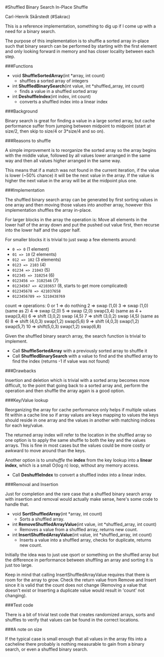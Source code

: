 #Shuffled Binary Search In-Place Shuffle

Carl-Henrik Skårstedt (#Sakrac)


This is a reference implementation, something to dig up if I come up with a need for a binary search.

The purpose of this implementation is to shuffle a sorted array in-place such that binary search can be performed by starting with the first element and only looking forward in memory and has closer locality between each step.

###Functions

- void **ShuffleSortedArray**(int *array, int count)
	- shuffles a sorted array of integers
- int **ShuffledBinarySearch**(int value, int *shuffled_array, int count)
	- finds a value in a shuffled sorted array
- int **DeshuffleIndex**(int index, int count)
	- converts a shuffled index into a linear index

###Background

Binary search is great for finding a value in a large sorted array, but cache performance suffer from jumping between midpoint to midpoint (start at size/2, then skip to size/4 or 3*size/4 and so on).

###Reasons to shuffle

A simple improvement is to reorganize the sorted array so the array begins with the middle value, followed by all values lower arranged in the same way and then all values higher arranged in the same way.

This means that if a match was not found in the current iteration, if the value is lower (~50% chance) it will be the next value in the array. If the value is higher the next value in the array will be at the midpoint plus one.

###Implementation

The shuffled binary search array can be generated by first sorting values in one array and then moving those values into another array, however this implementation shuffles the array in-place.

For larger blocks in the array the operation is:
Move all elements in the lower half of the array down and put the pushed out value first, then recurse into the lower half and the upper half.

For smaller blocks it is trivial to just swap a few elements around:
- `0 => 0` (1 element)
- `01 => 10` (2 elements)
- `012 => 102` (3 elements)
- `0123 => 2103` (4)
- `01234 => 21043` (5)
- `012345 => 310254` (6)
- `0123456 => 3102546` (7)
- `01234567 => 42103657` (8, starts to get more complicated)
- `012345678 => 421037658`
- `0123456789 => 5210438769`

count => operations:
	0 or 1 => do nothing
	2 => swap (1,0)
	3 => swap (1,0) (same as 2)
	4 => swap (2,0)
	5 => swap (2,0) swap(3,4) (same as 4 + swap(3,4))
	6 => shift (3,0,2) swap (4,5)
	7 => shift (3,0,2) swap (4,5) (same as 6)
	8 => shift (4,0,3) swap(1,2) swap(5,6)
	9 => shift (4,0,3) swap(1,2) swap(5,7)
	10 => shift(5,0,3) swap(1,2) swap(6,8)

Given the shuffled binary search array, the search function is trivial to implement.

- Call **ShuffleSortedArray** with a previously sorted array to shuffle it
- Call **ShuffledBinarySearch** with a value to find and the shuffled array to find the index (returns -1 if value was not found)

###Drawbacks

Insertion and deletion which is trivial with a sorted array becomes more difficult, to the point that going back to a sorted array and, perform the operation and then shuffle the array again is a good option.

###Key/Value lookup

Reorganizing the array for cache performance only helps if multiple values fit within a cache line so if array values are keys mapping to values the keys should reside in one array and the values in another with matching indices for each key/value.

The returned array index will refer to the location in the shuffled array so one option is to apply the same shuffle to both the key and the values arrays. This is fine in most cases but the values could be more costly or awkward to move around than the keys.

Another option is to _unshuffle_ the **index** from the key lookup into a **linear index**, which is a small O(log n) loop, without any memory access.

- Call **DeshuffleIndex** to convert a shuffled index into a linear index.

###Removal and Insertion

Just for completion and the rare case that a shuffled binary search array with insertion and removal would actually make sense, here's some code to handle that.

 - void **SortShuffledArray**(int *array, int count)
	- Sorts a shuffled array.
 - int **RemoveShuffledArrayValue**(int value, int *shuffled_array, int count)
	- Removes a value from a shuffled array, returns new count.
 - int **InsertShuffledArrayValue**(int value, int *shuffled_array, int count)
	- Inserts a value into a shuffled array, checks for duplicate, returns new count.

Initially the idea was to just use qsort or something on the shuffled array but the difference in performance between shuffling an array and sorting it is just too large.

Keep in mind that calling InsertShuffledArrayValue requires that there is room for the array to grow. Check the return value from Remove and Insert since it is valid that the count does not change (Removing a value that doesn't exist or Inserting a duplicate value would result in 'count' not changing).

###Test code

There is a bit of trivial test code that creates randomized arrays, sorts and shuffles to verify that values can be found in the correct locations.

###A note on size
 
If the typical case is small enough that all values in the array fits into a cacheline there probably is nothing measurable to gain from a binary search, or even a shuffled binary search.

